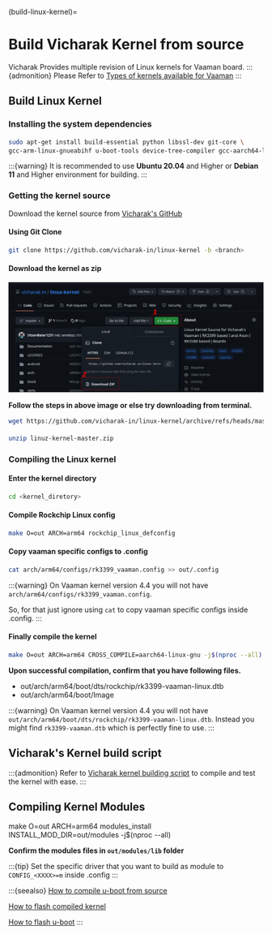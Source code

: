 (build-linux-kernel)=

# Build Vicharak Kernel from source

Vicharak Provides multiple revision of Linux kernels for Vaaman board.
:::{admonition} Please Refer to
[Types of kernels available for Vaaman](../linux-usage-guide/custom-linux-kernel.md#types-of-kernels-available-for-vaaman)
:::

## Build Linux Kernel

### Installing the system dependencies

```bash
sudo apt-get install build-essential python libssl-dev git-core \
gcc-arm-linux-gnueabihf u-boot-tools device-tree-compiler gcc-aarch64-linux-gnu mtools parted pv
```

:::{warning}
It is recommended to use **Ubuntu 20.04** and Higher or **Debian 11** and Higher environment for building.
:::

### Getting the kernel source

Download the kernel source from [Vicharak's GitHub](https://github.com/vicharak-in/linux-kernel)

#### Using Git Clone

```bash
git clone https://github.com/vicharak-in/linux-kernel -b <branch>
```

#### Download the kernel as zip

![vicharak-linux-kernel-github](../../_static/images/vicharak-linux-kernel-github.webp)

**Follow the steps in above image or else try downloading from terminal.**

```bash
wget https://github.com/vicharak-in/linux-kernel/archive/refs/heads/master.zip

unzip linuz-kernel-master.zip
```

### Compiling the Linux kernel

#### Enter the kernel directory

```bash
cd <kernel_diretory>
```

#### Compile Rockchip Linux config

```bash
make O=out ARCH=arm64 rockchip_linux_defconfig
```

#### Copy vaaman specific configs to .config

```bash
cat arch/arm64/configs/rk3399_vaaman.config >> out/.config
```

:::{warning}
On Vaaman kernel version 4.4 you will not have `arch/arm64/configs/rk3399_vaaman.config`.

So, for that just ignore using `cat` to copy vaaman specific configs inside .config.
:::

#### Finally compile the kernel

```bash
make O=out ARCH=arm64 CROSS_COMPILE=aarch64-linux-gnu -j$(nproc --all)
```

**Upon successful compilation, confirm that you have following files.**

- out/arch/arm64/boot/dts/rockchip/rk3399-vaaman-linux.dtb
- out/arch/arm64/boot/Image

:::{warning}
On Vaaman kernel version 4.4 you will not have `out/arch/arm64/boot/dts/rockchip/rk3399-vaaman-linux.dtb`.
Instead you might find `rk3399-vaaman.dtb` which is perfectly fine to use.
:::

## Vicharak's Kernel build script

:::{admonition} Refer to
[Vicharak kernel building script](../linux-usage-guide/custom-linux-kernel.md#vicharak-kernel-script)
to compile and test the kernel with ease.
:::

## Compiling Kernel Modules

make O=out ARCH=arm64 modules_install INSTALL_MOD_DIR=out/modules -j$(nproc --all)

**Confirm the modules files in `out/modules/lib` folder**

:::{tip}
Set the specific driver that you want to build as module to `CONFIG_<XXXX>=m` inside .config
:::

:::{seealso}
[How to compile u-boot from source](#build-u-boot)

[How to flash compiled kernel](#flash-custom-kernel)

[How to flash u-boot](#flash-u-boot)
:::
